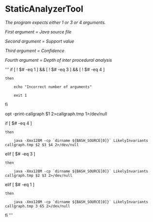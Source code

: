 # StaticAnalyzerTool

*The program expects either 1 or 3 or 4 arguments.*

*First argument = Java source file*

*Second argument =  Support value*

*Third argument = Confidence*

*Fourth argument = Depth of inter procedural analysis*

'''
if [ ! $# -eq 1 ] && [ ! $# -eq 3 ] && [ ! $# -eq 4 ]

	then
	
		echo "Incorrect number of arguments"
	
		exit 1
		
fi

opt -print-callgraph $1 2>callgraph.tmp 1>/dev/null

if [ $# -eq 4 ] 

	then

		java -Xmx128M -cp `dirname ${BASH_SOURCE[0]}` LikelyInvariants callgraph.tmp $2 $3 $4 2>/dev/null

elif [ $# -eq 3 ]

	then

		java -Xmx128M -cp `dirname ${BASH_SOURCE[0]}` LikelyInvariants callgraph.tmp $2 $3 2>/dev/null

elif [ $# -eq 1 ]

	then

		java -Xmx128M -cp `dirname ${BASH_SOURCE[0]}` LikelyInvariants callgraph.tmp 3 65 2>/dev/null

fi
'''
